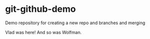 # git-github-demo
Demo repository for creating a new repo and branches and merging

Vlad was here! And so was Wolfman.
